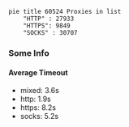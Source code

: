 
```mermaid
pie title 60524 Proxies in list
    "HTTP" : 27933
    "HTTPS": 9849
    "SOCKS" : 30707
```

### Some Info
#### Average Timeout

- mixed: 3.6s
- http: 1.9s
- https: 8.2s
- socks: 5.2s